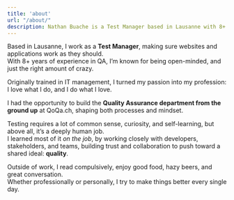 ```yaml
---
title: 'about'
url: "/about/"
description: Nathan Buache is a Test Manager based in Lausanne with 8+ years of QA experience. Learn about his professional journey and approach to quality assurance.
---
```


Based in Lausanne, I work as a **Test Manager**, making sure websites and applications work as they should.  
With 8+ years of experience in QA, I’m known for being open-minded, and just the right amount of crazy.

Originally trained in IT management, I turned my passion into my profession:  
I love what I do, and I do what I love.

I had the opportunity to build the **Quality Assurance department from the ground up** at QoQa.ch, shaping both processes and mindset.


Testing requires a lot of common sense, curiosity, and self-learning, but above all, it’s a deeply human job.  
I learned most of it *on the job*, by working closely with developers, stakeholders, and teams, building trust and collaboration to push toward a shared ideal: **quality**.

Outside of work, I read compulsively, enjoy good food, hazy beers, and great conversation.  
Whether professionally or personally, I try to make things better every single day.
